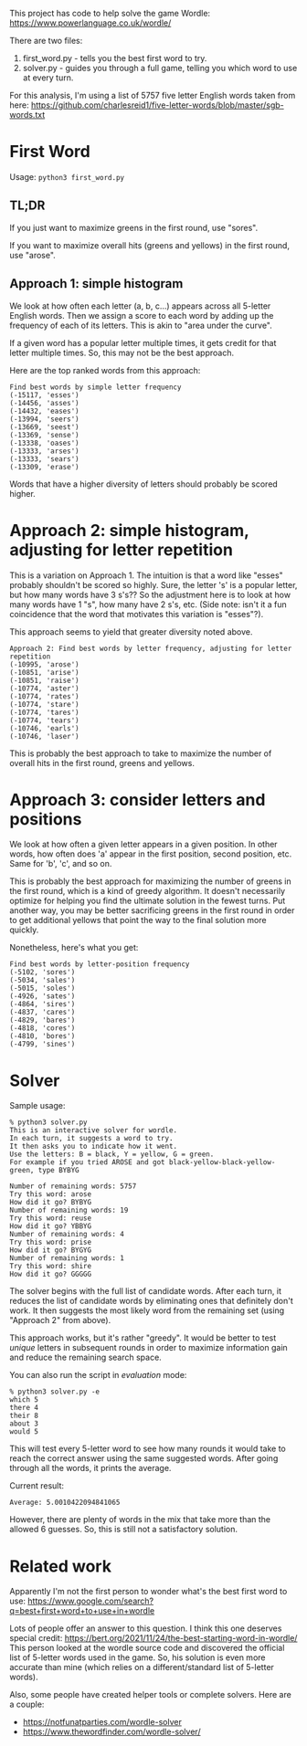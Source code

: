 This project has code to help solve the game Wordle:
https://www.powerlanguage.co.uk/wordle/

There are two files:
1. first_word.py - tells you the best first word to try.
2. solver.py - guides you through a full game, telling you which word to use at every turn.

For this analysis, I'm using a list of 5757 five letter English words taken from here:
https://github.com/charlesreid1/five-letter-words/blob/master/sgb-words.txt

# First Word

Usage: `python3 first_word.py`

## TL;DR

If you just want to maximize greens in the first round, use "sores".

If you want to maximize overall hits (greens and yellows) in the first round, use "arose".

## Approach 1: simple histogram

We look at how often each letter (a, b, c...) appears across all 5-letter English words.  Then we assign a score to each word by adding up the frequency of each of its letters.  This is akin to "area under the curve".

If a given word has a popular letter multiple times, it gets credit for that letter multiple times.  So, this may not be the best approach.

Here are the top ranked words from this approach:
```
Find best words by simple letter frequency
(-15117, 'esses')
(-14456, 'asses')
(-14432, 'eases')
(-13994, 'seers')
(-13669, 'seest')
(-13369, 'sense')
(-13338, 'oases')
(-13333, 'arses')
(-13333, 'sears')
(-13309, 'erase')
```

Words that have a higher diversity of letters should probably be scored higher.

# Approach 2: simple histogram, adjusting for letter repetition

This is a variation on Approach 1.  The intuition is that a word like "esses" probably shouldn't be scored so highly.  Sure, the letter 's' is a popular letter, but how many words have 3 s's??  So the adjustment here is to look at how many words have 1 "s", how many have 2 s's, etc.  (Side note: isn't it a fun coincidence that the word that motivates this variation is "esses"?).

This approach seems to yield that greater diversity noted above.

```
Approach 2: Find best words by letter frequency, adjusting for letter repetition
(-10995, 'arose')
(-10851, 'arise')
(-10851, 'raise')
(-10774, 'aster')
(-10774, 'rates')
(-10774, 'stare')
(-10774, 'tares')
(-10774, 'tears')
(-10746, 'earls')
(-10746, 'laser')
```

This is probably the best approach to take to maximize the number of overall hits in the first round, greens and yellows.

# Approach 3: consider letters and positions

We look at how often a given letter appears in a given position.  In other words, how often does 'a' appear in the first position, second position, etc.  Same for 'b', 'c', and so on.

This is probably the best approach for maximizing the number of greens in the first round, which is a kind of greedy algorithm.  It doesn't necessarily optimize for helping you find the ultimate solution in the fewest turns.  Put another way, you may be better sacrificing greens in the first round in order to get additional yellows that point the way to the final solution more quickly.

Nonetheless, here's what you get:
```
Find best words by letter-position frequency
(-5102, 'sores')
(-5034, 'sales')
(-5015, 'soles')
(-4926, 'sates')
(-4864, 'sires')
(-4837, 'cares')
(-4829, 'bares')
(-4818, 'cores')
(-4810, 'bores')
(-4799, 'sines')
```

# Solver

Sample usage:
```
% python3 solver.py                                   
This is an interactive solver for wordle.
In each turn, it suggests a word to try.
It then asks you to indicate how it went.
Use the letters: B = black, Y = yellow, G = green.
For example if you tried AROSE and got black-yellow-black-yellow-green, type BYBYG

Number of remaining words: 5757
Try this word: arose
How did it go? BYBYG
Number of remaining words: 19
Try this word: reuse
How did it go? YBBYG
Number of remaining words: 4
Try this word: prise
How did it go? BYGYG
Number of remaining words: 1
Try this word: shire
How did it go? GGGGG
```

The solver begins with the full list of candidate words.  After each turn, it reduces the list of candidate words by eliminating ones that definitely don't work.  It then suggests the most likely word from the remaining set (using "Approach 2" from above).

This approach works, but it's rather "greedy".  It would be better to test _unique_ letters in subsequent rounds in order to maximize information gain and reduce the remaining search space.

You can also run the script in _evaluation_ mode:
```
% python3 solver.py -e
which 5
there 4
their 8
about 3
would 5
```

This will test every 5-letter word to see how many rounds it would take to reach the correct answer using the same suggested words.  After going through all the words, it prints the average.

Current result:
```
Average: 5.0010422094841065
```

However, there are plenty of words in the mix that take more than the allowed 6 guesses.  So, this is still not a satisfactory solution.

# Related work

Apparently I'm not the first person to wonder what's the best first word to use: https://www.google.com/search?q=best+first+word+to+use+in+wordle

Lots of people offer an answer to this question.  I think this one deserves special credit:
https://bert.org/2021/11/24/the-best-starting-word-in-wordle/
This person looked at the wordle source code and discovered the official list of 5-letter words used in the game.  So, his solution is even more accurate than mine (which relies on a different/standard list of 5-letter words).

Also, some people have created helper tools or complete solvers.  Here are a couple:
* https://notfunatparties.com/wordle-solver
* https://www.thewordfinder.com/wordle-solver/
